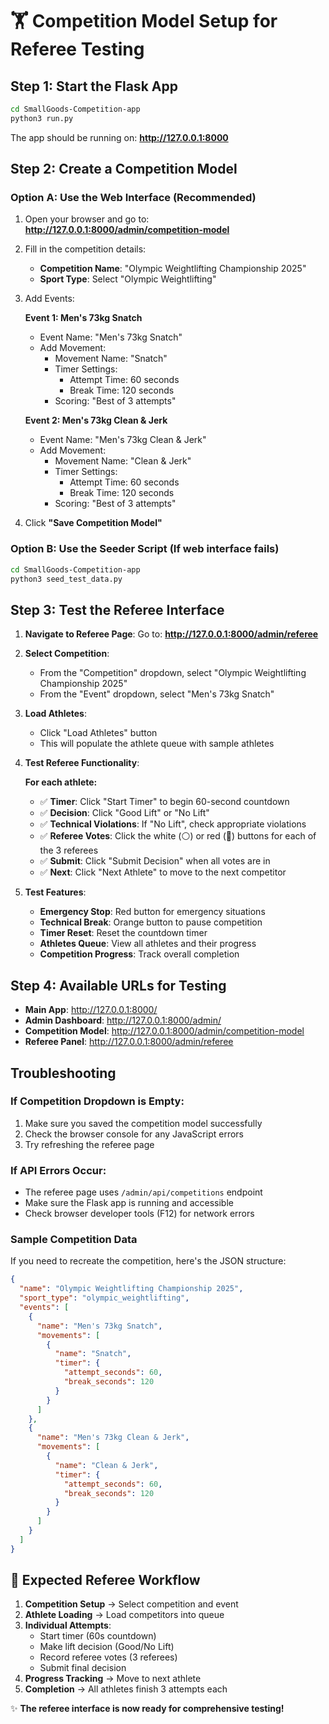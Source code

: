# 🏋️ Competition Model Setup for Referee Testing

## Step 1: Start the Flask App
```bash
cd SmallGoods-Competition-app
python3 run.py
```
The app should be running on: **http://127.0.0.1:8000**

## Step 2: Create a Competition Model

### Option A: Use the Web Interface (Recommended)
1. Open your browser and go to: **http://127.0.0.1:8000/admin/competition-model**
2. Fill in the competition details:
   - **Competition Name**: "Olympic Weightlifting Championship 2025"
   - **Sport Type**: Select "Olympic Weightlifting"
3. Add Events:
   
   **Event 1: Men's 73kg Snatch**
   - Event Name: "Men's 73kg Snatch"
   - Add Movement:
     - Movement Name: "Snatch"
     - Timer Settings:
       - Attempt Time: 60 seconds
       - Break Time: 120 seconds
     - Scoring: "Best of 3 attempts"

   **Event 2: Men's 73kg Clean & Jerk**
   - Event Name: "Men's 73kg Clean & Jerk"  
   - Add Movement:
     - Movement Name: "Clean & Jerk"
     - Timer Settings:
       - Attempt Time: 60 seconds
       - Break Time: 120 seconds
     - Scoring: "Best of 3 attempts"

4. Click **"Save Competition Model"**

### Option B: Use the Seeder Script (If web interface fails)
```bash
cd SmallGoods-Competition-app
python3 seed_test_data.py
```

## Step 3: Test the Referee Interface

1. **Navigate to Referee Page**:
   Go to: **http://127.0.0.1:8000/admin/referee**

2. **Select Competition**:
   - From the "Competition" dropdown, select "Olympic Weightlifting Championship 2025"
   - From the "Event" dropdown, select "Men's 73kg Snatch"

3. **Load Athletes**:
   - Click "Load Athletes" button
   - This will populate the athlete queue with sample athletes

4. **Test Referee Functionality**:

   **For each athlete:**
   - ✅ **Timer**: Click "Start Timer" to begin 60-second countdown
   - ✅ **Decision**: Click "Good Lift" or "No Lift" 
   - ✅ **Technical Violations**: If "No Lift", check appropriate violations
   - ✅ **Referee Votes**: Click the white (⚪) or red (🔴) buttons for each of the 3 referees
   - ✅ **Submit**: Click "Submit Decision" when all votes are in
   - ✅ **Next**: Click "Next Athlete" to move to the next competitor

5. **Test Features**:
   - **Emergency Stop**: Red button for emergency situations
   - **Technical Break**: Orange button to pause competition
   - **Timer Reset**: Reset the countdown timer
   - **Athletes Queue**: View all athletes and their progress
   - **Competition Progress**: Track overall completion

## Step 4: Available URLs for Testing

- **Main App**: http://127.0.0.1:8000/
- **Admin Dashboard**: http://127.0.0.1:8000/admin/
- **Competition Model**: http://127.0.0.1:8000/admin/competition-model
- **Referee Panel**: http://127.0.0.1:8000/admin/referee

## Troubleshooting

### If Competition Dropdown is Empty:
1. Make sure you saved the competition model successfully
2. Check the browser console for any JavaScript errors
3. Try refreshing the referee page

### If API Errors Occur:
- The referee page uses `/admin/api/competitions` endpoint
- Make sure the Flask app is running and accessible
- Check browser developer tools (F12) for network errors

### Sample Competition Data
If you need to recreate the competition, here's the JSON structure:
```json
{
  "name": "Olympic Weightlifting Championship 2025",
  "sport_type": "olympic_weightlifting",
  "events": [
    {
      "name": "Men's 73kg Snatch",
      "movements": [
        {
          "name": "Snatch",
          "timer": {
            "attempt_seconds": 60,
            "break_seconds": 120
          }
        }
      ]
    },
    {
      "name": "Men's 73kg Clean & Jerk", 
      "movements": [
        {
          "name": "Clean & Jerk",
          "timer": {
            "attempt_seconds": 60,
            "break_seconds": 120
          }
        }
      ]
    }
  ]
}
```

## 🎯 Expected Referee Workflow

1. **Competition Setup** → Select competition and event
2. **Athlete Loading** → Load competitors into queue  
3. **Individual Attempts**:
   - Start timer (60s countdown)
   - Make lift decision (Good/No Lift)
   - Record referee votes (3 referees)
   - Submit final decision
4. **Progress Tracking** → Move to next athlete
5. **Completion** → All athletes finish 3 attempts each

✨ **The referee interface is now ready for comprehensive testing!**